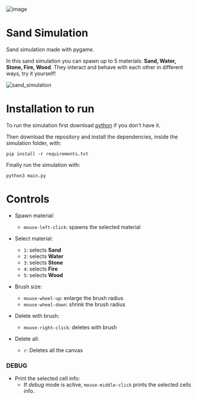 ![image](https://github.com/user-attachments/assets/c6d7849f-39d8-4040-ac57-cacf62c21e54)

# Sand Simulation
Sand simulation made with pygame.

In this sand simulation you can spawn up to 5 materials: **Sand, Water, Stone, Fire, Wood**. They interact and behave with each other in different ways, try it yourself!

![sand_simulation](https://github.com/user-attachments/assets/66d8e51d-f1b1-4212-bf38-e871c1165666)

# Installation to run

To run the simulation first download [python](https://www.python.org/downloads/) if you don't have it.

Then download the repository and install the dependencies, inside the simulation folder, with:

```
pip install -r requirements.txt
```

Finally run the simulation with:

```
python3 main.py
```

# Controls

- Spawn material:
    - `mouse-left-click`: spawns the selected material

- Select material:
    - `1`: selects **Sand**
    - `2`: selects **Water**
    - `3`: selects **Stone**
    - `4`: selects **Fire**
    - `5`: selects **Wood**

- Brush size:
    - `mouse-wheel-up`: enlarge the brush radius
    - `mouse-wheel-down`: shrink the brush radius

- Delete with brush:
    - `mouse-right-click`: deletes with brush

- Delete all:
    - `r`: Deletes all the canvas

### DEBUG

- Print the selected cell info:
    - If *debug* mode is active, `mouse-middle-click` prints the selected cells info.
